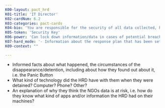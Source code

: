 ```yaml
---
K00-layout: pact_hrd
K01-title: 'IT Director'
K02-cardNum: 6.2
K03-categories: pact-cards
K04-bio: 'You are responsible for the security of all data collected, held and transferred. NGO employees collect very sensitive information: if it were to be leaked or stolen, it could cause serious risk and/or harm to employees and the people the NGO works with and for.'
K05-token: 'Security Key'
K06-power: 'Can lock down information/data in cases of potential breaches'
K07-hard_mode: '- Information about the response plan that has been set up. Who is involved? - Additional technical details, like type of phone, OS version, encryption measures, etc'
K09-context: ""

---
```


- Informed facts about what happened, the circumstances of the disappearance/detention, including about how they found out about it, i.e. the Panic Button
- What kind of technology did the HRD have with them when they were detained? Computer? Phone? Other?
- An explanation of why they think the NGOs data is at risk, i.e. how do they know what kind of apps and/or information the HRD had on their machines?